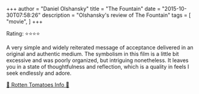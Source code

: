 +++
author = "Daniel Olshansky"
title = "The Fountain"
date = "2015-10-30T07:58:26"
description = "Olshansky's review of The Fountain"
tags = [
    "movie",
]
+++

Rating: ⭐⭐⭐⭐

A very simple and widely reiterated message of acceptance delivered in an original and authentic medium. The symbolism in this film is a little bit excessive and was poorly organized, but intriguing nonetheless. It leaves you in a state of thoughtfulness and reflection, which is a quality in feels I seek endlessly and adore.

[🍅 Rotten Tomatoes Info 🍅](https://www.rottentomatoes.com//m/the_fountain)